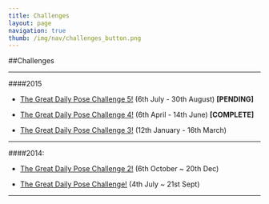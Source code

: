 ```yaml
---
title: Challenges
layout: page
navigation: true
thumb: /img/nav/challenges_button.png
---
```

##Challenges

----

####2015

* [The Great Daily Pose Challenge 5!]() (6th July - 30th August) **[PENDING]**

* [The Great Daily Pose Challenge 4!](https://plus.google.com/events/c7mod2ko0em732btdblu6kmek1o) (6th April - 14th June) **[COMPLETE]**

* [The Great Daily Pose Challenge 3!](https://plus.google.com/events/c77etenja24c2kmb1nakbqa5rjs) (12th January - 16th March)

----

####2014:

* [The Great Daily Pose Challenge 2!](https://plus.google.com/events/ckpsg9156u36ohdrrbp52lmc228) (6th October ~ 20th Dec)


* [The Great Daily Pose Challenge!](https://plus.google.com/events/ct7kupika1mm709r1eitgb2vrlg)   (4th July ~ 21st Sept)

----



